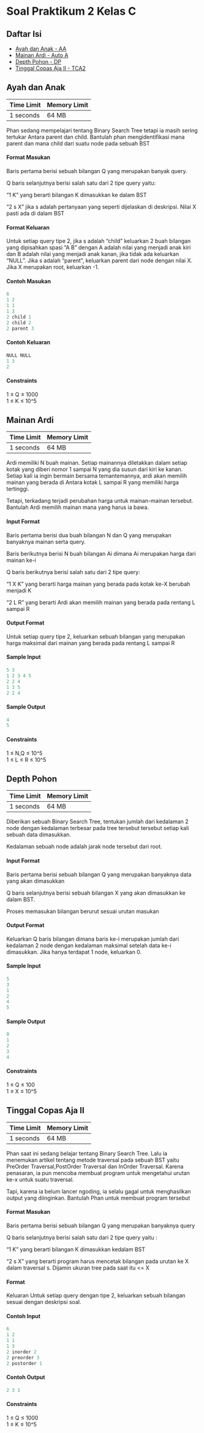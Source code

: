 # Soal Praktikum 2 Kelas C
## Daftar Isi
- [Ayah dan Anak - AA](#ayah-dan-anak)
- [Mainan Ardi - Auto A](#mainan-ardi)
- [Depth Pohon - DP](#depth-pohon)
- [Tinggal Copas Aja II - TCA2](#tinggal-copas-aja-ii)

## Ayah dan Anak
| Time Limit | Memory Limit |
|---|---|
| 1 seconds | 64 MB |

Phan sedang mempelajari tentang Binary Search Tree tetapi ia masih sering tertukar Antara parent dan child. Bantulah phan mengidentifikasi mana parent dan mana child dari suatu node pada sebuah BST 

#### Format Masukan 
Baris pertama berisi sebuah bilangan Q yang merupakan banyak query. 

Q baris selanjutnya berisi salah satu dari 2 tipe query yaitu: 

“1 K” yang berarti bilangan K dimasukkan ke dalam BST
 
“2 s X” jika s adalah pertanyaan yang seperti dijelaskan di deskripsi. Nilai X pasti ada di dalam BST

#### Format Keluaran 
Untuk setiap query tipe 2, jika s adalah “child” keluarkan 2 buah bilangan yang dipisahkan spasi “A B” dengan A adalah nilai yang menjadi anak kiri dan B adalah nilai yang menjadi anak kanan, jika tidak ada keluarkan “NULL”. Jika s adalah “parent”, keluarkan parent dari node dengan nilai X. Jika X merupakan root, keluarkan -1. 

#### Contoh Masukan 
```c
6 
1 2 
1 1 
1 3 
2 child 1 
2 child 2 
2 parent 3 
```

#### Contoh Keluaran 
```c
NULL NULL 
1 3 
2 
```

#### Constraints 
1 ≤ Q ≤ 1000 \
1 ≤ K ≤ 10^5

## Mainan Ardi
| Time Limit | Memory Limit |
|---|---|
| 1 seconds | 64 MB |

Ardi memiliki N buah mainan. Setiap mainannya diletakkan dalam setiap kotak yang diberi nomor 1 sampai N yang dia susun dari kiri ke kanan. Setiap kali ia ingin bermain bersama temantemannya, ardi akan memilih mainan yang berada di Antara kotak L sampai R yang memiliki harga tertinggi.
 
Tetapi, terkadang terjadi perubahan harga untuk mainan-mainan tersebut. Bantulah Ardi memilih mainan mana yang harus ia bawa. 

#### Input Format 
Baris pertama berisi dua buah bilangan N dan Q yang merupakan banyaknya mainan serta query. 

Baris berikutnya berisi N buah bilangan Ai dimana Ai merupakan harga dari mainan ke-i 

Q baris berikutnya berisi salah satu dari 2 tipe query:

“1 X K” yang berarti harga mainan yang berada pada kotak ke-X berubah menjadi K
 
“2 L R” yang berarti Ardi akan memilih mainan yang berada pada rentang L sampai R 

#### Output Format 
Untuk setiap query tipe 2, keluarkan sebuah bilangan yang merupakan harga maksimal dari mainan yang berada pada rentang L sampai R 

#### Sample Input 
```c
5 3 
1 2 3 4 5 
2 2 4 
1 3 5 
2 2 4 
```

#### Sample Output 
```c
4
5
```

#### Constraints 
1 ≤ N,Q ≤ 10^5 \
1 ≤ L ≤ R ≤ 10^5

## Depth Pohon
| Time Limit | Memory Limit |
|---|---|
| 1 seconds | 64 MB |

Diberikan sebuah Binary Search Tree, tentukan jumlah dari kedalaman 2 node dengan kedalaman terbesar pada tree tersebut tersebut setiap kali sebuah data dimasukkan.
 
Kedalaman sebuah node adalah jarak node tersebut dari root. 

#### Input Format 
Baris pertama berisi sebuah bilangan Q yang merupakan banyaknya data yang akan dimasukkan
 
Q baris selanjutnya berisi sebuah bilangan X yang akan dimasukkan ke dalam BST. 

Proses memasukan bilangan berurut sesuai urutan masukan 

#### Output Format
Keluarkan Q baris bilangan dimana baris ke-i merupakan jumlah dari kedalaman 2 node dengan kedalaman maksimal setelah data ke-i dimasukkan. Jika hanya terdapat 1 node, keluarkan 0. 

#### Sample Input 
```c
5 
3 
1 
2 
4 
5 
```

#### Sample Output 
```c
0 
1 
2 
3
4
```

#### Constraints 
1 ≤ Q ≤ 100 \
1 ≤ X ≤ 10^5

## Tinggal Copas Aja II
| Time Limit | Memory Limit |
|---|---|
| 1 seconds | 64 MB |

Phan saat ini sedang belajar tentang Binary Search Tree. Lalu ia menemukan artikel tentang metode traversal pada sebuah BST yaitu PreOrder Traversal,PostOrder Traversal dan InOrder Traversal. Karena penasaran, ia pun mencoba membuat program untuk mengetahui urutan ke-x untuk suatu traversal.
 
Tapi, karena ia belum lancer ngoding, ia selalu gagal untuk menghasilkan output yang diinginkan. Bantulah Phan untuk membuat program tersebut 

#### Format Masukan 
Baris pertama berisi sebuah bilangan Q yang merupakan banyaknya query 

Q baris selanjutnya berisi salah satu dari 2 tipe query yaitu : 

“1 K” yang berarti bilangan K dimasukkan kedalam BST
 
“2 s X” yang berarti program harus mencetak bilangan pada urutan ke X dalam traversal s. Dijamin ukuran tree pada saat itu <= X 

#### Format 
Keluaran Untuk setiap query dengan tipe 2, keluarkan sebuah bilangan sesuai dengan deskripsi soal. 

#### Contoh Input 
```c
6 
1 2 
1 1 
1 3 
2 inorder 2 
2 preorder 3 
2 postorder 1 
```

#### Contoh Output
```c
2 3 1 
```

#### Constraints 
1 ≤ Q ≤ 1000 \
1 ≤ K ≤ 10^5
